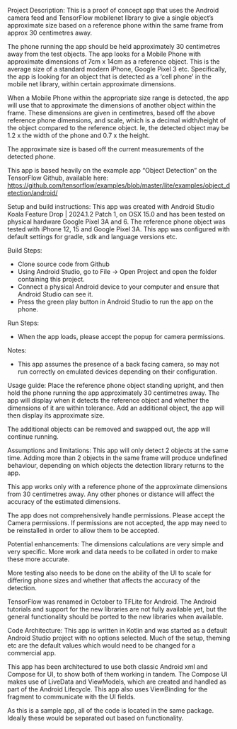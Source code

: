 Project Description:
This is a proof of concept app that uses the Android camera feed and TensorFlow mobilenet library to give a single object’s approximate size based on a reference phone within the same frame from approx 30 centimetres away. 

The phone running the app should be held approximately 30 centimetres away from the test objects. The app looks for a Mobile Phone with approximate dimensions of 7cm x 14cm as a reference object. This is the average size of a standard modern iPhone, Google Pixel 3 etc. 
Specifically, the app is looking for an object that is detected as a ‘cell phone’ in the mobile net library, within certain approximate dimensions. 

When a Mobile Phone within the appropriate size range is detected, the app will use that to approximate the dimensions of another object within the frame. These dimensions are given in centimetres, based off the above reference phone dimensions, and scale, which is a decimal width/height of the object compared to the reference object. Ie, the detected object may be 1.2 x the width of the phone and 0.7 x the height.

The approximate size is based off the current measurements of the detected phone. 

This app is based heavily on the example app “Object Detection” on the TensorFlow Github, available here: https://github.com/tensorflow/examples/blob/master/lite/examples/object_detection/android/


Setup and build instructions:
This app was created with Android Studio Koala Feature Drop | 2024.1.2 Patch 1, on OSX 15.0 and has been tested on physical hardware Google Pixel 3A and 6. 
The reference phone object was tested with iPhone 12, 15 and Google Pixel 3A. 
This app was configured with default settings for gradle, sdk and language versions etc. 

Build Steps:
- Clone source code from Github
- Using Android Studio, go to File -> Open Project and open the folder containing this project. 
- Connect a physical Android device to your computer and ensure that Android Studio can see it. 
- Press the green play button in Android Studio to run the app on the phone.

Run Steps:
- When the app loads, please accept the popup for camera permissions.

Notes:
- This app assumes the presence of a back facing camera, so may not run correctly on emulated devices depending on their configuration. 


Usage guide:
Place the reference phone object standing upright, and then hold the phone running the app approximately 30 centimetres away. The app will display when it detects the reference object and whether the dimensions of it are within tolerance. Add an additional object, the app will then display its approximate size. 

The additional objects can be removed and swapped out, the app will continue running.

Assumptions and limitations:
This app will only detect 2 objects at the same time. Adding more than 2 objects in the same frame will produce undefined behaviour, depending on which objects the detection library returns to the app. 

This app works only with a reference phone of the approximate dimensions from 30 centimetres away. Any other phones or distance will affect the accuracy of the estimated dimensions. 

The app does not comprehensively handle permissions. Please accept the Camera permissions. If permissions are not accepted, the app may need to be reinstalled in order to allow them to be accepted.


Potential enhancements:
The dimensions calculations are very simple and very specific. More work and data needs to be collated in order to make these more accurate. 

More testing also needs to be done on the ability of the UI to scale for differing phone sizes and whether that affects the accuracy of the detection. 

TensorFlow was renamed in October to TFLite for Android. The Android tutorials and support for the new libraries are not fully available yet, but the general functionality should be ported to the new libraries when available. 


Code Architecture:
This app is written in Kotlin and was started as a default Android Studio project with no options selected. Much of the setup, theming etc are the default values which would need to be changed for a commercial app. 

This app has been architectured to use both classic Android xml and Compose for UI, to show both of them working in tandem. The Compose UI makes use of LiveData and ViewModels, which are created and handled as part of the Android Lifecycle. This app also uses ViewBinding for the fragment to communicate with the UI fields. 

As this is a sample app, all of the code is located in the same package. Ideally these would be separated out based on functionality. 
